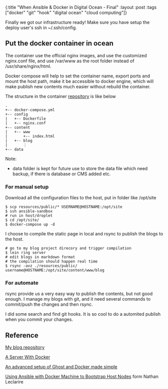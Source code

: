 {:title "When Ansible & Docker in Digital Ocean - Final"
 :layout :post
 :tags ["docker" "git" "hook" "digital ocean" "cloud computing"]}

Finally we got our infrastructure ready!
Make sure you have setup the deploy user's ssh in ~/.ssh/config.

## Put the docker container in ocean

The container use the official nginx images, and use the customized nginx.conf file, and use /var/www as the root folder instead of /usr/share/nginx/html.

Docker compose will help to set the container name, export ports and mount the host path, make it be accessible to docker engine, which will make publish new contents much easier without rebuild the container.

The structure in the container [repository](https://github.com/sniperliu/blog.lambdaliu.com/tree/master/infra/container) is like below
```
.
+-- docker-compose.yml
+-- config
|   +-- Dockerfile
|   +-- nginx.conf
+-- content
|   +-- www
|   	+-- index.html
|	+-- blog
|	    ⋮
+-- data
```
Note:
* data folder is kept for future use to store the data file which need backup, if there is database or CMS added etc.

### For manual setup

Download all the configuration files to the host, put in folder like /opt/site

```shell
$ scp resources/public/* USERNAME@HOSTNAME:/opt/site
$ ssh ansible-sandbox
# run in host/droplet
$ cd /opt/site/
$ docker-compose up -d
```

I choose to compile the static page in local and rsync to publish the blogs to the host.

```shell
# go to my blog project direcory and trigger compilation
$ lein ring server
# edit blogs in markdown format
# the compilation should happen real time
$ rsync -avz ./resources/public/ username@HOSTNAME:/opt/site/content/www/blog
```
### For automate

rsync provide us a very easy way to publish the contents, but not good enough.
I manage my blogs with git, and it need several commands to commit/push the changes and then rsync.

I did some search and find git hooks. It is so cool to do a automited publish when you commit your changes.



## Reference

[My blog repository](https://github.com/sniperliu/blog.lambdaliu.com)

[A Server With Docker](http://blog.th4t.net/category/a-server-with-docker.html)

[An advanced setup of Ghost and Docker made simple](http://coderunner.io/hello-blog-an-advanced-setup-of-ghost-and-docker-made-simple/)

[Using Ansible with Docker Machine to Bootstrap Host Nodes](http://nathanleclaire.com/blog/2015/11/10/using-ansible-with-docker-machine-to-bootstrap-host-nodes/) form Nathan Leclarire

